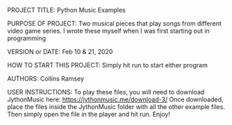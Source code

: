 PROJECT TITLE: Python Music Examples

PURPOSE OF PROJECT: Two musical pieces that play songs from different video game series. I wrote these myself when I was first starting out in programming

VERSION or DATE: Feb 10 & 21, 2020

HOW TO START THIS PROJECT: Simply hit run to start either program

AUTHORS: Collins Ramsey

USER INSTRUCTIONS: To play these files, you will need to download JythonMusic here: https://jythonmusic.me/download-3/
Once downloaded, place the files inside the JythonMusic folder with all the other example files. Then simply open the file in the player and hit run. Enjoy!
